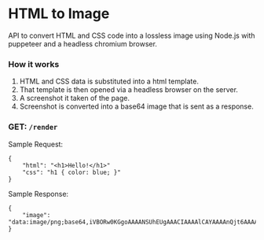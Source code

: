 # HTML to Image
API to convert HTML and CSS code into a lossless image using Node.js with puppeteer and a headless chromium browser.

### How it works
1. HTML and CSS data is substituted into a html template.
1. That template is then opened via a headless browser on the server.
1. A screenshot it taken of the page.
1. Screenshot is converted into a base64 image that is sent as a response.

### GET: `/render`
Sample Request:

```
{
    "html": "<h1>Hello!</h1>"
    "css": "h1 { color: blue; }"
}
```
Sample Response:
```
{
    "image": "data:image/png;base64,iVBORw0KGgoAAAANSUhEUgAAACIAAAAlCAYAAAAnQjt6AAAAAXNSR0..."
}
```